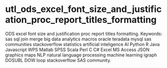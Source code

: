 # utl_ods_excel_font_size_and_justification_proc_report_titles_formatting
ODS excel font size and justification proc report titles formatting.  Keywords: sas sql join merge big data analytics macros oracle teradata mysql sas communities stackoverflow statistics artificial inteligence AI Python R Java Javascript WPS Matlab SPSS Scala Perl C C# Excel MS Access JSON graphics maps NLP natural language processing machine learning igraph DOSUBL DOW loop stackoverflow SAS community.
